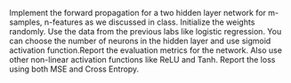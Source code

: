 Implement the forward propagation for a two hidden layer network for m-samples, n-features as we discussed in class. Initialize the weights randomly. Use the data from the previous labs like logistic regression. You can choose the number of neurons in the hidden layer and use sigmoid activation function.Report the evaluation metrics for the network.  Also use other non-linear activation functions like ReLU and Tanh. Report the loss using both MSE and Cross Entropy.
